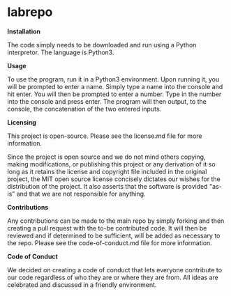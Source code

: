 # labrepo

**Installation**

The code simply needs to be downloaded and run using a Python interpretor. The language is Python3.

**Usage**

To use the program, run it in a Python3 environment. Upon running it, you will be prompted to enter a name. Simply type a name into the console and hit enter.
You will then be prompted to enter a number. Type in the number into the console and press enter. The program will then output, to the console,
the concatenation of the two entered inputs.

**Licensing**

This project is open-source. Please see the license.md file for more information.

Since the project is open source and we do not mind others copying, making modifications, or publishing this project or any derivation of it so long as it retains the license and copyright file included in the original project, the MIT open source license concisely dictates our wishes for the distribution of the project. It also asserts that the software is provided "as-is" and that we are not responsible for anything.

**Contributions**

Any contributions can be made to the main repo by simply forking and then creating a pull request with the to-be contributed code.
It will then be reviewed and if determined to be sufficient, will be added as necessary to the repo.
Please see the code-of-conduct.md file for more information.

**Code of Conduct**

We decided on creating a code of conduct that lets everyone contribute to our code regardless of who they are or where they are from. All ideas are celebrated and discussed in a friendly environment.

